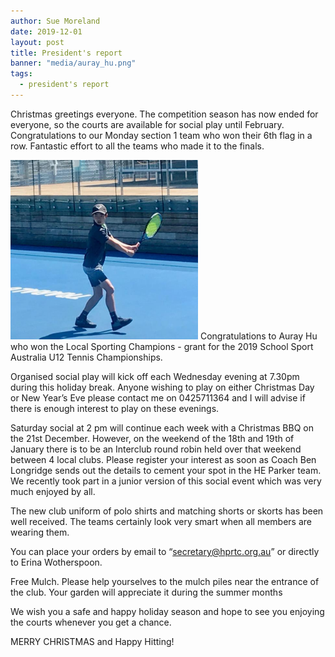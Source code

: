 ```yaml
---
author: Sue Moreland
date: 2019-12-01
layout: post
title: President's report
banner: "media/auray_hu.png"
tags:
  - president's report
---
```


Christmas greetings everyone. The competition season has now ended for everyone, so the courts are available for social play until February. Congratulations to our Monday section 1 team who won their 6th flag in a row. Fantastic effort to all the teams who made it to the finals.

![image alt >](/media/auray_hu.png) Congratulations to Auray Hu who won the Local Sporting Champions - grant for the 2019 School Sport Australia U12 Tennis Championships.

Organised social play will kick off each Wednesday evening at 7.30pm during this holiday break. Anyone wishing to play on either Christmas Day or New Year’s Eve please contact me on 0425711364 and I will advise if there is enough interest to play on these evenings.

Saturday social at 2 pm will continue each week with a Christmas BBQ on the 21st December. However, on the weekend of the 18th and 19th of January there is to be an Interclub round robin held over that weekend between 4 local clubs. Please register your interest as soon as Coach Ben Longridge sends out the details to cement your spot in the HE Parker team. We recently took part in a junior version of this social event which was very much enjoyed by all.

The new club uniform of polo shirts and matching shorts or skorts has been well received. The teams certainly look very smart when all members are wearing them.

You can place your orders by email to “secretary@hprtc.org.au” or directly to Erina Wotherspoon.

Free Mulch. Please help yourselves to the mulch piles near the entrance of the club. Your garden will appreciate it during the summer months

We wish you a safe and happy holiday season and hope to see you enjoying the courts whenever you get a chance.

MERRY CHRISTMAS and Happy Hitting!
